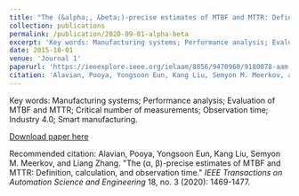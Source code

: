 ```yaml
---
title: "The (&alpha;, &beta;)-precise estimates of MTBF and MTTR: Definition, calculation, and observation time"
collection: publications
permalink: /publication/2020-09-01-alpha-beta
excerpt: 'Key words: Manufacturing systems; Performance analysis; Evaluation of MTBF and MTTR; Critical number of measurements; Observation time; Industry 4.0; Smart manufacturing.'
date: 2015-10-01
venue: 'Journal 1'
paperurl: 'https://ieeexplore.ieee.org/ielaam/8856/9470960/9180078-aam.pdf'
citation: 'Alavian, Pooya, Yongsoon Eun, Kang Liu, Semyon M. Meerkov, and Liang Zhang. "The (&alpha;, &beta;)-precise estimates of MTBF and MTTR: Definition, calculation, and observation time." <i>IEEE Transactions on Automation Science and Engineering</i> 18, no. 3 (2020): 1469-1477.'
---
```

Key words: Manufacturing systems; Performance analysis; Evaluation of MTBF and MTTR; Critical number of measurements; Observation time; Industry 4.0; Smart manufacturing.

[Download paper here](https://ieeexplore.ieee.org/ielaam/8856/9470960/9180078-aam.pdf)

Recommended citation: Alavian, Pooya, Yongsoon Eun, Kang Liu, Semyon M. Meerkov, and Liang Zhang. "The (&alpha;, &beta;)-precise estimates of MTBF and MTTR: Definition, calculation, and observation time." <i>IEEE Transactions on Automation Science and Engineering</i> 18, no. 3 (2020): 1469-1477.